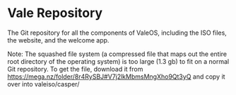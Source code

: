 # Vale Repository
The Git repository for all the components of ValeOS, including the ISO files, the website, and the welcome app.

Note: The squashed file system (a compressed file that maps out the entire root directory of the operating system) is too large (1.3 gb) to fit on a normal Git repository. To get the file, download it from https://mega.nz/folder/8r4RySBJ#V7j2lkMbmsMngXho9Qt3yQ and copy it over into valeiso/casper/
